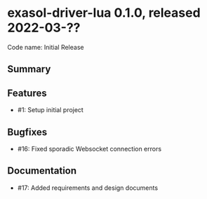 # exasol-driver-lua 0.1.0, released 2022-03-??

Code name: Initial Release

## Summary

## Features

* #1: Setup initial project

## Bugfixes

* #16: Fixed sporadic Websocket connection errors

## Documentation

* #17: Added requirements and design documents
